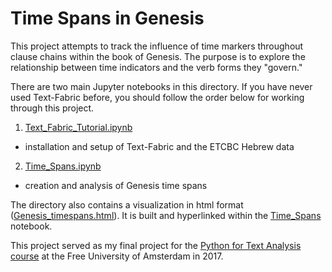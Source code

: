 # Time Spans in Genesis

This project attempts to track the influence of time markers throughout clause chains within the book of Genesis. The purpose is to explore the relationship between time indicators and the verb forms they "govern."

There are two main Jupyter notebooks in this directory. If you have never used Text-Fabric before, you should follow the order below for working through this project.

1. [Text_Fabric_Tutorial.ipynb](Text_Fabric_Tutorial.ipynb)
  * installation and setup of Text-Fabric and the ETCBC Hebrew data
2. [Time_Spans.ipynb](Time_Spans.ipynb)
  * creation and analysis of Genesis time spans

The directory also contains a visualization in html format ([Genesis_timespans.html](https://cdn.rawgit.com/codykingham/tfNotebooks/fb422cbf/timeSpans/Genesis_timespans.html)). It is built and hyperlinked within the [Time_Spans](Time_Spans.ipynb) notebook.

This project served as my final project for the [Python for Text Analysis course](https://github.com/evanmiltenburg/python-for-text-analysis) at the Free University of Amsterdam in 2017.
